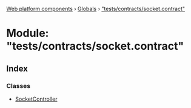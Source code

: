 [Web platform components](../README.md) › [Globals](../globals.md) › ["tests/contracts/socket.contract"](_tests_contracts_socket_contract_.md)

# Module: "tests/contracts/socket.contract"

## Index

### Classes

* [SocketController](../classes/_tests_contracts_socket_contract_.socketcontroller.md)
